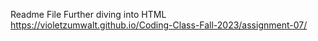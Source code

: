 Readme File
Further diving into HTML
https://violetzumwalt.github.io/Coding-Class-Fall-2023/assignment-07/